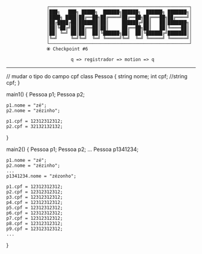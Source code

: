                    ┌────────────────────────────────────────────────────┐
                   │███╗   ███╗ █████╗  ██████╗██████╗  ██████╗ ███████╗│
                   │████╗ ████║██╔══██╗██╔════╝██╔══██╗██╔═══██╗██╔════╝│
                   │██╔████╔██║███████║██║     ██████╔╝██║   ██║███████╗│
                   │██║╚██╔╝██║██╔══██║██║     ██╔══██╗██║   ██║╚════██║│
                   │██║ ╚═╝ ██║██║  ██║╚██████╗██║  ██║╚██████╔╝███████║│
                   │╚═╝     ╚═╝╚═╝  ╚═╝ ╚═════╝╚═╝  ╚═╝ ╚═════╝ ╚══════╝│
                   └────────────────────────────────────────────────────┘
                   ⦿ Checkpoint #6

                            q => registrador => motion => q

---------------------------------------------------------------------------------------------

// mudar o tipo do campo cpf
class Pessoa {
    string nome;
    int cpf;
    //string cpf;
}

main1() {
    Pessoa p1;
    Pessoa p2;

    p1.nome = "zé";
    p2.nome = "zézinho";

    p1.cpf = 12312312312;
    p2.cpf = 32132132132; 
}

main2() {
    Pessoa p1;
    Pessoa p2;
    ...
    Pessoa p1341234;

    p1.nome = "zé";
    p2.nome = "zézinho";
    ...
    p1341234.nome = "zézonho";

    p1.cpf = 12312312312;
    p2.cpf = 12312312312;
    p3.cpf = 12312312312;
    p4.cpf = 12312312312;
    p5.cpf = 12312312312;
    p6.cpf = 12312312312;
    p7.cpf = 12312312312;
    p8.cpf = 12312312312;
    p9.cpf = 12312312312;
    ...
}
